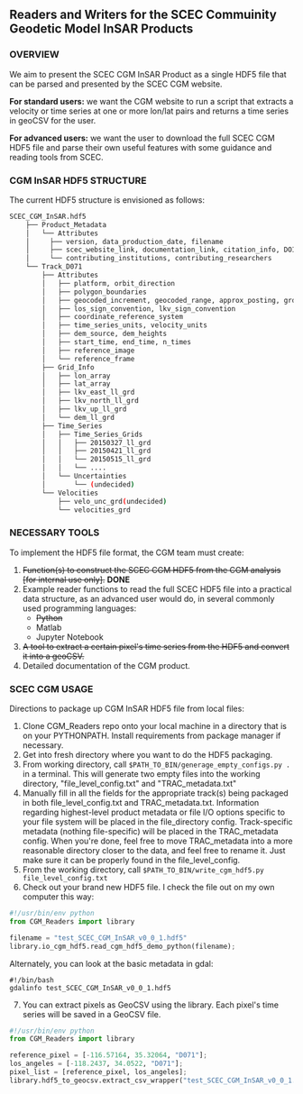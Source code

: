 ## Readers and Writers for the SCEC Commuinity Geodetic Model InSAR Products

### OVERVIEW
We aim to present the SCEC CGM InSAR Product as a single HDF5 file that can be parsed and presented by the SCEC CGM website. 

**For standard users:** we want the CGM website to run a script that extracts a velocity or time series at one or more lon/lat pairs and returns a time series in geoCSV for the user.   

**For advanced users:** we want the user to download the full SCEC CGM HDF5 file and parse their own useful features with some guidance and reading tools from SCEC. 


### CGM InSAR HDF5 STRUCTURE 

The current HDF5 structure is envisioned as follows: 
```bash
SCEC_CGM_InSAR.hdf5
    ├── Product_Metadata
    │   └── Attributes
    │     ├── version, data_production_date, filename
    │     ├── scec_website_link, documentation_link, citation_info, DOI 
    │     └── contributing_institutions, contributing_researchers 
    └── Track_D071
        ├── Attributes
        │   ├── platform, orbit_direction
        │   ├── polygon_boundaries
        │   ├── geocoded_increment, geocoded_range, approx_posting, grdsample_flags
        │   ├── los_sign_convention, lkv_sign_convention
        │   ├── coordinate_reference_system
        │   ├── time_series_units, velocity_units
        │   ├── dem_source, dem_heights
        │   ├── start_time, end_time, n_times
        │   ├── reference_image
        │   └── reference_frame
        ├── Grid_Info
        │   ├── lon_array
        │   ├── lat_array
        │   ├── lkv_east_ll_grd
        │   ├── lkv_north_ll_grd
        │   ├── lkv_up_ll_grd
        │   └── dem_ll_grd   
        ├── Time_Series
        │   ├── Time_Series_Grids
        │   │   ├── 20150327_ll_grd
        │   │   ├── 20150421_ll_grd
        │   │   └── 20150515_ll_grd
        │   │   └── ....
        │   └── Uncertainties
        │       └── (undecided)
        └── Velocities
            ├── velo_unc_grd(undecided)
            └── velocities_grd
```

### NECESSARY TOOLS
To implement the HDF5 file format, the CGM team must create:
1. ~~Function(s) to construct the SCEC CGM HDF5 from the CGM analysis [for internal use only].~~ **DONE**
2. Example reader functions to read the full SCEC HDF5 file into a practical data structure, as an advanced user would do, in several commonly used programming languages:
    * ~~Python~~
    * Matlab
    * Jupyter Notebook
3. ~~A tool to extract a certain pixel's time series from the HDF5 and convert it into a geoCSV.~~  
4. Detailed documentation of the CGM product.


### SCEC CGM USAGE
Directions to package up CGM InSAR HDF5 file from local files: 

1. Clone CGM_Readers repo onto your local machine in a directory that is on your PYTHONPATH. Install requirements from package manager if necessary.
2. Get into fresh directory where you want to do the HDF5 packaging.  
3. From working directory, call ```$PATH_TO_BIN/generage_empty_configs.py .``` in a terminal.  This will generate two empty files into the working directory, "file_level_config.txt" and "TRAC_metadata.txt"
4. Manually fill in all the fields for the appropriate track(s) being packaged in both file_level_config.txt and TRAC_metadata.txt. Information regarding highest-level product metadata or file I/O options specific to your file system will be placed in the file_directory config. Track-specific metadata (nothing file-specific) will be placed in the TRAC_metadata config. When you're done, feel free to move TRAC_metadata into a more reasonable directory closer to the data, and feel free to rename it. Just make sure it can be properly found in the file_level_config.
5. From the working directory, call ```$PATH_TO_BIN/write_cgm_hdf5.py file_level_config.txt```
6. Check out your brand new HDF5 file.  I check the file out on my own computer this way: 
```python
#!/usr/bin/env python
from CGM_Readers import library

filename = "test_SCEC_CGM_InSAR_v0_0_1.hdf5"
library.io_cgm_hdf5.read_cgm_hdf5_demo_python(filename);
```
Alternately, you can look at the basic metadata in gdal:
```
#!/bin/bash
gdalinfo test_SCEC_CGM_InSAR_v0_0_1.hdf5
```


7. You can extract pixels as GeoCSV using the library. Each pixel's time series will be saved in a GeoCSV file. 
 ```python
#!/usr/bin/env python
from CGM_Readers import library

reference_pixel = [-116.57164, 35.32064, "D071"];
los_angeles = [-118.2437, 34.0522, "D071"];
pixel_list = [reference_pixel, los_angeles];
library.hdf5_to_geocsv.extract_csv_wrapper("test_SCEC_CGM_InSAR_v0_0_1.hdf5", pixel_list, ".");
```

